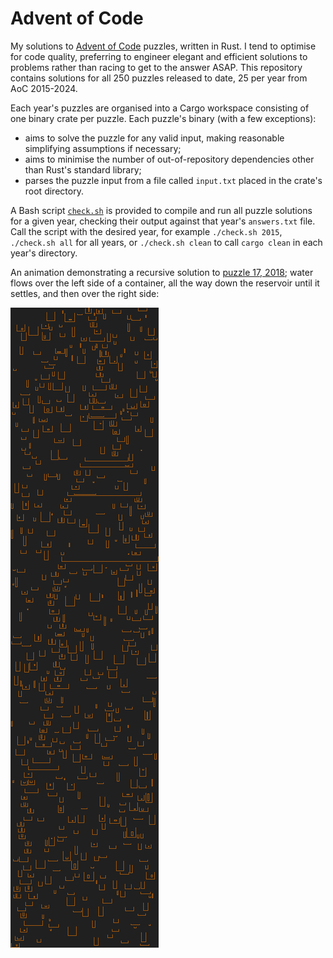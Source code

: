 # Advent of Code

My solutions to [Advent of Code](https://adventofcode.com/about) puzzles, written in Rust.
I tend to optimise for code quality, preferring to engineer elegant and efficient solutions to problems rather than racing to get to the answer ASAP.
This repository contains solutions for all 250 puzzles released to date, 25 per year from AoC 2015-2024.

Each year's puzzles are organised into a Cargo workspace consisting of one binary crate per puzzle.
Each puzzle's binary (with a few exceptions):

* aims to solve the puzzle for any valid input, making reasonable simplifying assumptions if necessary;
* aims to minimise the number of out-of-repository dependencies other than Rust's standard library;
* parses the puzzle input from a file called `input.txt` placed in the crate's root directory.

A Bash script [`check.sh`](check.sh) is provided to compile and run all puzzle solutions for a given year, checking their output against that year's `answers.txt` file.
Call the script with the desired year, for example `./check.sh 2015`, `./check.sh all` for all years, or `./check.sh clean` to call `cargo clean` in each year's directory.

An animation demonstrating a recursive solution to [puzzle 17, 2018](https://adventofcode.com/2018/day/17); water flows over the left side of a container, all the way down the reservoir until it settles, and then over the right side:

![2018/puzzle17](animation.gif)

